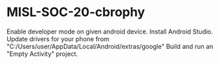 # MISL-SOC-20-cbrophy

Enable developer mode on given android device. 
Install Android Studio. 
Update drivers for your phone from "C:/Users/user/AppData/Local/Android/extras/google"
Build and run an "Empty Activity" project.